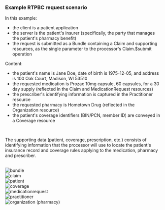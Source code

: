 ### Example RTPBC request scenario
In this example:
* the client is a patient application
* the server is the patient's insurer (specifically, the party that manages the patient's pharmacy benefit)
* the request is submitted as a Bundle containing a Claim and supporting resources, as the single parameter to the processor's Claim.$submit operation

Content:
* the patient's name is Jane Doe, date of birth is 1975-12-05, and address is 100 Oak Court, Madison, WI 53510
* the requested medication is Prozac 10mg capsule, 60 capsules, for a 30 day supply (reflected in the Claim and MedicationRequest resources)
* the prescriber's identifying information is captured in the Practitioner resource
* the requested pharmacy is Hometown Drug (reflected in the Organization resource)
* the patient's coverage identifiers (BIN/PCN, member ID) are conveyed in a Coverage resource

<br/>

The supporting data (patient, coverage, prescription, etc.) consists of identifying information that the processor will use to locate the patient's insurance record and coverage rules applying to the medication, pharmacy and prescriber.

<br/>

<div><img src="https://www.frankmckinney.com/carin-rtpbc/rtpbc-bundle-request-03-1-bundle.png" alt="bundle"></div>

<div><img src="https://www.frankmckinney.com/carin-rtpbc/rtpbc-bundle-request-03-3-claim.png" alt="claim"></div>

<div><img src="https://www.frankmckinney.com/carin-rtpbc/rtpbc-bundle-request-03-4-patient.png" alt="patient"></div>

<div><img src="https://www.frankmckinney.com/carin-rtpbc/rtpbc-bundle-request-03-5-coverage.png" alt="coverage"></div>

<div><img src="https://www.frankmckinney.com/carin-rtpbc/rtpbc-bundle-request-03-6-medication-request.png" alt="medicationrequest"></div>

<div><img src="https://www.frankmckinney.com/carin-rtpbc/rtpbc-bundle-request-03-7-practitioner.png" alt="practitioner"></div>

<div><img src="https://www.frankmckinney.com/carin-rtpbc/rtpbc-bundle-request-03-8-organization-pharmacy.png" alt="organization (pharmacy)"></div>

<br/>